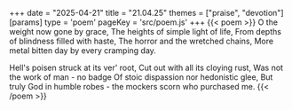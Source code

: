 +++
date = "2025-04-21"
title = "21.04.25"
themes = ["praise", "devotion"]
[params]
  type = 'poem'
  pageKey = 'src/poem.js'
+++
{{< poem >}}
O the weight now gone by grace,
The heights of simple light of life,
From depths of blindness filled with haste,
The horror and the wretched chains,
More metal bitten day by every cramping day.

Hell's poisen struck at its ver' root,
Cut out with all its cloying rust,
Was not the work of man - no badge
Of stoic dispassion nor hedonistic glee,
But truly God in humble robes - the mockers scorn who purchased me.
{{< /poem >}}